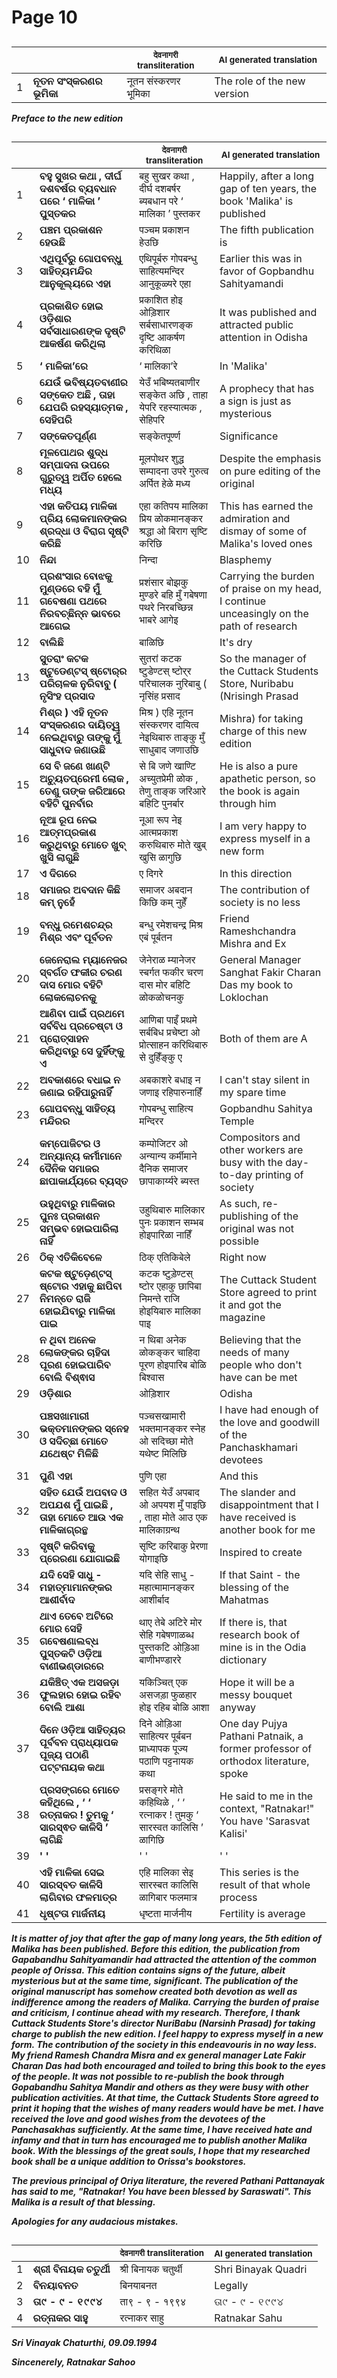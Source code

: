 # Page 10
## 
| | | <sub>देवनागरी transliteration</sub> | <sub>AI generated translation</sub> |
| --- | --- | --- | ---|
| 1 | **ନୂତନ ସଂସ୍କରଣର ଭୂମିକା** | नूतन संस्करणर भूमिका | The role of the new version | <!-- Block 1 -->
<!-- Section [1],  -->
<!-- Placeholder for translation. Place text between the underscores(_) and with no leading or trailing spaces. -->
**_Preface to the new edition_**


## 
| | | <sub>देवनागरी transliteration</sub> | <sub>AI generated translation</sub> |
| --- | --- | --- | ---|
| 1 | **ବହୁ ସୁଖର କଥା , ଦୀର୍ଘ ଦଶବର୍ଷର ବ୍ୟବଧାନ ପରେ ‘ ମାଳିକା ’ ପୁସ୍ତକର** | बहु सुखर कथा , दीर्घ दशबर्षर ब्यबधान परे ‘ मालिका ’ पुस्तकर | Happily, after a long gap of ten years, the book &#39;Malika&#39; is published | <!-- Block 2 -->
| 2 | **ପଞ୍ଚମ ପ୍ରକାଶନ ହେଉଛି** | पञ्चम प्रकाशन हेउछि | The fifth publication is | <!-- Block 2 -->
| 3 | **ଏଥିପୂର୍ବରୁ ଗୋପବନ୍ଧୁ ସାହିତ୍ୟମନ୍ଦିର ଆନୁକୂଲ୍ୟରେ ଏହା** | एथिपूर्बरु गोपबन्धु साहित्यमन्दिर आनुकूळ्यरे एहा | Earlier this was in favor of Gopbandhu Sahityamandi | <!-- Block 2 -->
| 4 | **ପ୍ରକାଶିତ ହୋଇ ଓଡ଼ିଶାର ସର୍ବସାଧାରଣଙ୍କ ଦୃଷ୍ଟି ଆକର୍ଷଣ କରିଥିଲା** | प्रकाशित होइ ओड़िशार सर्बसाधारणङ्क दृष्टि आकर्षण करिथिळा | It was published and attracted public attention in Odisha | <!-- Block 2 -->
| 5 | **‘ ମାଳିକା’ରେ** | ‘ मालिका’रे | In &#39;Malika&#39; | <!-- Block 2 -->
| 6 | **ଯେଉଁ ଭବିଷ୍ୟତବାଣୀର ସଙ୍କେତ ଅଛି , ତାହା ଯେପରି ରହସ୍ୟାତ୍ମକ , ସେହିପରି** | येउँ भबिष्यतबाणीर सङ्केत अछि , ताहा येपरि रहस्यात्मक , सेहिपरि | A prophecy that has a sign is just as mysterious | <!-- Block 2 -->
| 7 | **ସଙ୍କେତପୂର୍ଣ୍ଣ** | सङ्केतपूर्ण्ण | Significance | <!-- Block 2 -->
| 8 | **ମୂଳପୋଥର ଶୁଦ୍ଧ ସମ୍ପାଦନା ଉପରେ ଗୁରୁତ୍ୱ ଅର୍ପିତ ହେଲେ ମଧ୍ୟ** | मूलपोथर शुद्ध सम्पादना उपरे गुरुत्व अर्पित हेळे मध्य | Despite the emphasis on pure editing of the original | <!-- Block 2 -->
| 9 | **ଏହା କତିପୟ ମାଳିକା ପ୍ରିୟ ଲୋକମାନଙ୍କର ଶ୍ରଦ୍ଧା ଓ ବିରାଗ ସୃଷ୍ଟି କରିଛି** | एहा कतिपय मालिका प्रिय ळोकमानङ्कर श्रद्धा ओ बिराग सृष्टि करिछि | This has earned the admiration and dismay of some of Malika&#39;s loved ones | <!-- Block 2 -->
| 10 | **ନିନ୍ଦା** | निन्दा | Blasphemy | <!-- Block 2 -->
| 11 | **ପ୍ରଶଂସାର ବୋଝକୁ ମୁଣ୍ଡରେ ବହି ମୁଁ ଗବେଷଣା ପଥରେ ନିରବଚ୍ଛିନ୍ନ ଭାବରେ ଆଗେଇ** | प्रशंसार बोझकु मुण्डरे बहि मुँ गबेषणा पथरे निरबच्छिन्न भाबरे आगेइ | Carrying the burden of praise on my head, I continue unceasingly on the path of research | <!-- Block 2 -->
| 12 | **ବାଲିଛି** | बाळिछि | It&#39;s dry | <!-- Block 2 -->
| 13 | **ସୁତରାଂ କଟକ ଷ୍ଟୁଡେଣ୍ଟସ୍ ଷ୍ଟୋର୍‌ର ପରିଚାଳକ ନୁରିବାବୁ ( ନୃସିଂହ ପ୍ରସାଦ** | सुतरां कटक ष्टुडेण्टस् ष्टोर्‌र परिचालक नुरिबाबु ( नृसिंह प्रसाद | So the manager of the Cuttack Students Store, Nuribabu (Nrisingh Prasad | <!-- Block 2 -->
| 14 | **ମିଶ୍ର ) ଏହି ନୂତନ ସଂସ୍କରଣର ଦାୟିତ୍ୱ ନେଇଥିବାରୁ ତାଙ୍କୁ ମୁଁ ସାଧୁବାଦ ଜଣାଉଛି** | मिश्र ) एहि नूतन संस्करणर दायित्व नेइथिबारु ताङ्कु मुँ साधुबाद जणाउछि | Mishra) for taking charge of this new edition | <!-- Block 2 -->
| 15 | **ସେ ବି ଜଣେ ଖାଣ୍ଟି ଅଚ୍ୟୁତପ୍ରେମୀ ଲୋକ , ତେଣୁ ତାଙ୍କ ଜରିଆରେ ବହିଟି ପୁନର୍ବାର** | से बि जणे खाण्टि अच्युतप्रेमी ळोक , तेणु ताङ्क जरिआरे बहिटि पुनर्बार | He is also a pure apathetic person, so the book is again through him | <!-- Block 2 -->
| 16 | **ନୂଆ ରୂପ ନେଇ ଆତ୍ମପ୍ରକାଶ କରୁଥିବାରୁ ମୋତେ ଖୁବ୍ ଖୁସି ଲାଗୁଛି** | नूआ रूप नेइ आत्मप्रकाश करुथिबारु मोते खुब् खुसि ळागुछि | I am very happy to express myself in a new form | <!-- Block 2 -->
| 17 | **ଏ ଦିଗରେ** | ए दिगरे | In this direction | <!-- Block 2 -->
| 18 | **ସମାଜର ଅବଦାନ କିଛି କମ୍ ନୁହେଁ** | समाजर अबदान किछि कम् नुहेँ | The contribution of society is no less | <!-- Block 2 -->
| 19 | **ବନ୍ଧୁ ରମେଶଚନ୍ଦ୍ର ମିଶ୍ର ଏବଂ ପୂର୍ବତନ** | बन्धु रमेशचन्द्र मिश्र एबं पूर्बतन | Friend Rameshchandra Mishra and Ex | <!-- Block 2 -->
| 20 | **ଜେନେରାଲ ମ୍ୟାନେଜର ସ୍ବର୍ଗତ ଫକୀର ଚରଣ ଦାସ ମୋର ବହିଟି ଲୋକଲୋଚନକୁ** | जेनेराळ म्यानेजर स्बर्गत फकीर चरण दास मोर बहिटि ळोकळोचनकु | General Manager Sanghat Fakir Charan Das my book to Loklochan | <!-- Block 2 -->
| 21 | **ଆଣିବା ପାଇଁ ପ୍ରଥମେ ସର୍ବବିଧ ପ୍ରଚେଷ୍ଟା ଓ ପ୍ରୋତ୍ସାହନ କରିଥିବାରୁ ସେ ଦୁହିଁଙ୍କୁ ଏ** | आणिबा पाइँ प्रथमे सर्बबिध प्रचेष्टा ओ प्रोत्साहन करिथिबारु से दुहिँङ्कु ए | Both of them are A | <!-- Block 2 -->
| 22 | **ଅବକାଶରେ ବଧାଇ ନ ଜଣାଇ ରହିପାରୁନାହିଁ** | अबकाशरे बधाइ न जणाइ रहिपारुनाहिँ | I can&#39;t stay silent in my spare time | <!-- Block 2 -->
| 23 | **ଗୋପବନ୍ଧୁ ସାହିତ୍ୟ ମନ୍ଦିରର** | गोपबन्धु साहित्य मन्दिरर | Gopbandhu Sahitya Temple | <!-- Block 2 -->
| 24 | **କମ୍ପୋଜିଟର ଓ ଅନ୍ୟାନ୍ୟ କର୍ମୀମାନେ ଦୈନିକ ସମାଜର ଛାପାକାର୍ଯ୍ୟରେ ବ୍ୟସ୍ତ** | कम्पोजिटर ओ अन्यान्य कर्मीमाने दैनिक समाजर छापाकार्य्यरे ब्यस्त | Compositors and other workers are busy with the day-to-day printing of society | <!-- Block 2 -->
| 25 | **ଉହୁଥିବାରୁ ମାଳିକାର ପୁନଃ ପ୍ରକାଶନ ସମ୍ଭବ ହୋଇପାରିଲା ନାହିଁ** | उहुथिबारु मालिकार पुनः प्रकाशन सम्भब होइपारिळा नाहिँ | As such, re-publishing of the original was not possible | <!-- Block 2 -->
| 26 | **ଠିକ୍ ଏତିକିବେଳେ** | ठिक् एतिकिबेले | Right now | <!-- Block 2 -->
| 27 | **କଟକ ଷ୍ଟୁଡ଼େଣ୍ଟସ୍ ଷ୍ଟୋର ଏହାକୁ ଛାପିବା ନିମନ୍ତେ ରାଜି ହୋଇଯିବାରୁ ମାଳିକା ପାଇ** | कटक ष्टुड़ेण्टस् ष्टोर एहाकु छापिबा निमन्ते राजि होइयिबारु मालिका पाइ | The Cuttack Student Store agreed to print it and got the magazine | <!-- Block 2 -->
| 28 | **ନ ଥିବା ଅନେକ ଲୋକଙ୍କର ଚାହିଦା ପୂରଣ ହୋଇପାରିବ ବୋଲି ବିଶ୍ଵାସ** | न थिबा अनेक ळोकङ्कर चाहिदा पूरण होइपारिब बोळि बिश्वास | Believing that the needs of many people who don&#39;t have can be met | <!-- Block 2 -->
| 29 | **ଓଡ଼ିଶାର** | ओड़िशार | Odisha | <!-- Block 2 -->
| 30 | **ପଞ୍ଚସଖାମାରୀ ଭକ୍ତମାନଙ୍କର ସ୍ନେହ ଓ ସଦିଚ୍ଛା ମୋତେ ଯଥେଷ୍ଟ ମିଳିଛି** | पञ्चसखामारी भक्तमानङ्कर स्नेह ओ सदिच्छा मोते यथेष्ट मिलिछि | I have had enough of the love and goodwill of the Panchaskhamari devotees | <!-- Block 2 -->
| 31 | **ପୁଣି ଏହା** | पुणि एहा | And this | <!-- Block 2 -->
| 32 | **ସହିତ ଯେଉଁ ଅପବାଦ ଓ ଅପଯଶ ମୁଁ ପାଇଛି , ତାହା ମୋତେ ଆଉ ଏକ ମାଳିକାଗ୍ରନ୍ଥ** | सहित येउँ अपबाद ओ अपयश मुँ पाइछि , ताहा मोते आउ एक मालिकाग्रन्थ | The slander and disappointment that I have received is another book for me | <!-- Block 2 -->
| 33 | **ସୃଷ୍ଟି କରିବାକୁ ପ୍ରେରଣା ଯୋଗାଇଛି** | सृष्टि करिबाकु प्रेरणा योगाइछि | Inspired to create | <!-- Block 2 -->
| 34 | **ଯଦି ସେହି ସାଧୁ - ମହାତ୍ମାମାନଙ୍କର ଆଶୀର୍ବାଦ** | यदि सेहि साधु - महात्मामानङ्कर आशीर्बाद | If that Saint - the blessing of the Mahatmas | <!-- Block 2 -->
| 35 | **ଥାଏ ତେବେ ଅଟିରେ ମୋର ସେହି ଗବେଷଣାଲବ୍ଧ ପୁସ୍ତକଟି ଓଡ଼ିଆ ବାଣୀଭଣ୍ଡାରରେ** | थाए तेबे अटिरे मोर सेहि गबेषणाळब्ध पुस्तकटि ओड़िआ बाणीभण्डाररे | If there is, that research book of mine is in the Odia dictionary | <!-- Block 2 -->
| 36 | **ଯକିଞ୍ଚିତ୍ ଏକ ଅସଜଡ଼ା ଫୁଲହାର ହୋଇ ରହିବ ବୋଲି ଆଶା** | यकिञ्चित् एक असजड़ा फुळहार होइ रहिब बोळि आशा | Hope it will be a messy bouquet anyway | <!-- Block 2 -->
| 37 | **ଦିନେ ଓଡ଼ିଆ ସାହିତ୍ୟର ପୂର୍ବବନ ପ୍ରାଧ୍ୟାପକ ପୂଜ୍ୟ ପଠାଣି ପଟ୍ଟନାୟକ କଥା** | दिने ओड़िआ साहित्यर पूर्बबन प्राध्यापक पूज्य पठाणि पट्टनायक कथा | One day Pujya Pathani Patnaik, a former professor of orthodox literature, spoke | <!-- Block 3 -->
| 38 | **ପ୍ରସଙ୍ଗରେ ମୋତେ କହିଥିଲେ , ‘ ‘ ରତ୍ନାକର ! ତୁମକୁ ‘ ସାରସ୍ଵତ କାଳିସି ’ ଲାଗିଛି** | प्रसङ्गरे मोते कहिथिळे , ‘ ‘ रत्नाकर ! तुमकु ‘ सारस्वत कालिसि ’ ळागिछि | He said to me in the context, &quot;Ratnakar!&quot; You have &#39;Sarasvat Kalisi&#39; | <!-- Block 3 -->
| 39 | **' '** | ' ' | ' ' | <!-- Block 3 -->
| 40 | **ଏହି ମାଳିକା ସେଇ ସାରସ୍ବତ କାଳିସି ଲାଗିବାର ଫଳମାତ୍ର** | एहि मालिका सेइ सारस्बत कालिसि ळागिबार फलमात्र | This series is the result of that whole process | <!-- Block 3 -->
| 41 | **ଧୃଷ୍ଟତା ମାର୍ଜନୀୟ** | धृष्टता मार्जनीय | Fertility is average | <!-- Block 4 -->
<!-- Section [2],  -->
<!-- Section [3],  -->
<!-- Section [4],  -->
<!-- Placeholder for translation. Place text between the underscores(_) and with no leading or trailing spaces. -->
**_It is matter of joy that after the gap of many long years, the 5th edition of Malika has been published. Before this edition, the publication from Gapabandhu Sahityamandir had attracted the attention of the common people of Orissa. This edition contains signs of the future, albeit mysterious but at the same time, significant. The publication of the original manuscript has somehow created both devotion as well as indifference among the readers of Malika. Carrying the burden of praise and criticism, I continue ahead with my research. Therefore, I thank Cuttack Students Store's director NuriBabu (Narsinh Prasad) for taking charge to publish the new edition. I feel happy to express myself in a new form. The contribution of the society in this endeavouris in no way less. My friend Ramesh Chandra Misra and ex general manager Late Fakir Charan Das had both encouraged and toiled to bring this book to the eyes of the people. It was not possible to re-publish the book through Gopabandhu Sahitya Mandir and others as they were busy with other publication activities. At that time, the Cuttack Students Store agreed to print it hoping that the wishes of many readers would have be met. I have received the love and good wishes from the devotees of the Panchasakhas sufficiently. At the same time, I have received hate and infamy and that in turn has encouraged me to publish another Malika book. With the blessings of the great souls, I hope that my researched book shall be a unique addition to Orissa's bookstores._**

**_The previous principal of Oriya literature, the revered Pathani Pattanayak has said to me, "Ratnakar! You have been blessed by Saraswati". This Malika is a result of that blessing._**

**_Apologies for any audacious mistakes._**

## 
| | | <sub>देवनागरी transliteration</sub> | <sub>AI generated translation</sub> |
| --- | --- | --- | ---|
| 1 | **ଶ୍ରୀ ବିନାୟକ ଚତୁର୍ଥୀ** | श्री बिनायक चतुर्थी | Shri Binayak Quadri | <!-- Block 5 -->
| 2 | **ବିନୟାବନତ** | बिनयाबनत | Legally | <!-- Block 7 -->
| 3 | **ତା୯ - ୯ - ୧୯୯୪** | ता९ - ९ - १९९४ | ତା୯ - ୯ - ୧୯୯୪ | <!-- Block 6 -->
| 4 | **ରତ୍ନାକର ସାହୁ** | रत्नाकर साहु | Ratnakar Sahu | <!-- Block 7 -->
<!-- Section [5,6], [7],  -->
<!-- Placeholder for translation. Place text between the underscores(_) and with no leading or trailing spaces. -->
**_Sri Vinayak Chaturthi, 09.09.1994_** 

**_Sincenerely, Ratnakar Sahoo_**

